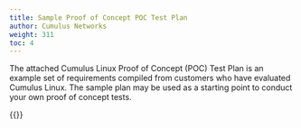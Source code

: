 ```yaml
---
title: Sample Proof of Concept POC Test Plan
author: Cumulus Networks
weight: 311
toc: 4
---
```


The attached Cumulus Linux Proof of Concept (POC) Test Plan is an example set of requirements compiled from customers who have evaluated Cumulus Linux. The sample plan may be used as a starting point to conduct your own proof of concept tests.

{{<exlink url="https://drive.google.com/file/d/10io3Cx66DbiGGCvUr3mfmz-ks8mMu688/view?usp=sharing" text="Cumulus Linux POC Test Plan">}}
